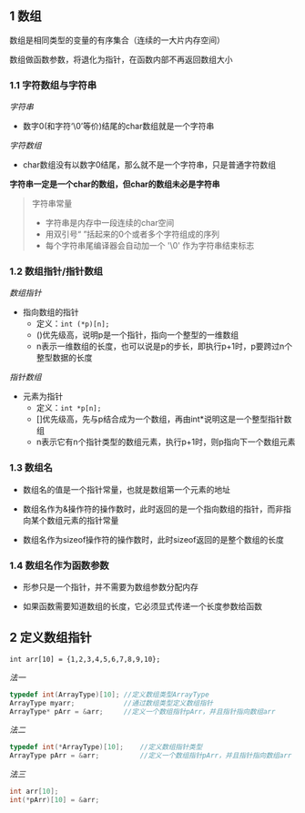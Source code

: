 ## 1 数组

数组是相同类型的变量的有序集合（连续的一大片内存空间）

数组做函数参数，将退化为指针，在函数内部不再返回数组大小

### 1.1 字符数组与字符串

*字符串*

- 数字0(和字符‘\0’等价)结尾的char数组就是一个字符串

*字符数组*

- char数组没有以数字0结尾，那么就不是一个字符串，只是普通字符数组

**字符串一定是一个char的数组，但char的数组未必是字符串**

> 字符串常量
>
> - 字符串是内存中一段连续的char空间
>- 用双引号“ ”括起来的0个或者多个字符组成的序列
> - 每个字符串尾编译器会自动加一个 '\0' 作为字符串结束标志

### 1.2 数组指针/指针数组

*数组指针*	

- 指向数组的指针
  - 定义：`int (*p)[n];`
  - ()优先级高，说明p是一个指针，指向一个整型的一维数组
  - n表示一维数组的长度，也可以说是p的步长，即执行p+1时，p要跨过n个整型数据的长度

*指针数组*	

- 元素为指针
  - 定义：`int *p[n];`
  - []优先级高，先与p结合成为一个数组，再由int*说明这是一个整型指针数组
  - n表示它有n个指针类型的数组元素，执行p+1时，则p指向下一个数组元素

### 1.3 数组名

- 数组名的值是一个指针常量，也就是数组第一个元素的地址

- 数组名作为&操作符的操作数时，此时返回的是一个指向数组的指针，而非指向某个数组元素的指针常量

- 数组名作为sizeof操作符的操作数时，此时sizeof返回的是整个数组的长度

### 1.4  数组名作为函数参数

- 形参只是一个指针，并不需要为数组参数分配内存

- 如果函数需要知道数组的长度，它必须显式传递一个长度参数给函数

## 2 定义数组指针

`int arr[10] = {1,2,3,4,5,6,7,8,9,10};`

*法一*

```cc
typedef int(ArrayType)[10];	//定义数组类型ArrayType
ArrayType myarr;			//通过数组类型定义数组指针
ArrayType* pArr = &arr;		//定义一个数组指针pArr，并且指针指向数组arr
```

*法二*

```c
typedef int(*ArrayType)[10];	//定义数组指针类型
ArrayType pArr = &arr;			//定义一个数组指针pArr，并且指针指向数组arr
```

*法三*

```c
int arr[10];
int(*pArr)[10] = &arr;
```
